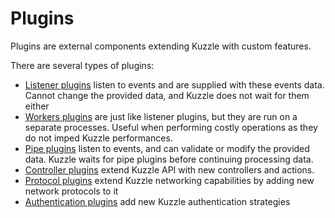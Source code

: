# Plugins

Plugins are external components extending Kuzzle with custom features.

There are several types of plugins:

* [Listener plugins](#gt-listener-plugins) listen to events and are supplied with these events data. Cannot change the provided data, and Kuzzle does not wait for them either
* [Workers plugins](#gt-worker-plugins) are just like listener plugins, but they are run on a separate processes. Useful when performing costly operations as they do not imped Kuzzle performances.
* [Pipe plugins](#gt-pipe-plugins) listen to events, and can validate or modify the provided data. Kuzzle waits for pipe plugins before continuing processing data.
* [Controller plugins](#gt-controllers) extend Kuzzle API with new controllers and actions.
* [Protocol plugins](#gt-protocol-plugins) extend Kuzzle networking capabilities by adding new network protocols to it
* [Authentication plugins](#gt-authentication-plugin) add new Kuzzle authentication strategies
